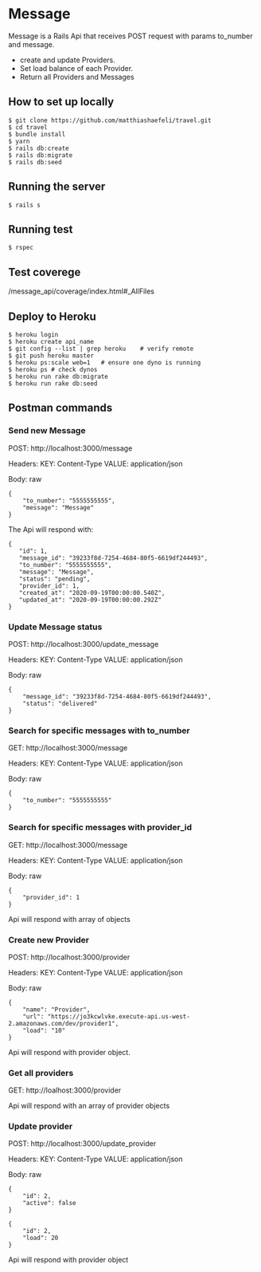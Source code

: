 # Message

Message is a Rails Api that receives POST request with params to_number and message.

- create and update Providers.
- Set load balance of each Provider.
- Return all Providers and Messages


## How to set up locally

```
$ git clone https://github.com/matthiashaefeli/travel.git
$ cd travel
$ bundle install
$ yarn
$ rails db:create
$ rails db:migrate
$ rails db:seed
```
 ## Running the server

 ```
 $ rails s
 ```
 
 ## Running test
 
 ```
 $ rspec
 ```
 
 ## Test coverege
 
 /message_api/coverage/index.html#_AllFiles

 ## Deploy to Heroku

```
$ heroku login
$ heroku create api_name
$ git config --list | grep heroku    # verify remote
$ git push heroku master
$ heroku ps:scale web=1   # ensure one dyno is running
$ heroku ps # check dynos
$ heroku run rake db:migrate
$ heroku run rake db:seed
```

## Postman commands

### Send new Message

POST: http://localhost:3000/message

Headers: KEY: Content-Type VALUE: application/json

Body: raw

```
{
    "to_number": "5555555555",
    "message": "Message"
}
```
 The Api will respond with:

 ```
 {
    "id": 1,
    "message_id": "39233f8d-7254-4684-80f5-6619df244493",
    "to_number": "5555555555",
    "message": "Message",
    "status": "pending",
    "provider_id": 1,
    "created_at": "2020-09-19T00:00:00.540Z",
    "updated_at": "2020-09-19T00:00:00.292Z"
}
```

### Update Message status

POST: http://localhost:3000/update_message

Headers: KEY: Content-Type VALUE: application/json

Body: raw

```
{
    "message_id": "39233f8d-7254-4684-80f5-6619df244493",
    "status": "delivered"
}
```

### Search for specific messages with to_number

GET: http://localhost:3000/message

Headers: KEY: Content-Type VALUE: application/json

Body: raw

```
{
    "to_number": "5555555555"
}
```

### Search for specific messages with provider_id

GET: http://localhost:3000/message

Headers: KEY: Content-Type VALUE: application/json

Body: raw

```
{
    "provider_id": 1
}
```

Api will respond with array of objects


### Create new Provider

POST: http://localhost:3000/provider

Headers: KEY: Content-Type VALUE: application/json

Body: raw

```
{
    "name": "Provider",
    "url": "https://jo3kcwlvke.execute-api.us-west-2.amazonaws.com/dev/provider1",
    "load": "10"
}
```

Api will respond with provider object.

### Get all providers

GET: http://loalhost:3000/provider

Api will respond with an array of provider objects

### Update provider

POST: http://localhost:3000/update_provider

Headers: KEY: Content-Type VALUE: application/json

Body: raw

```
{
    "id": 2,
    "active": false
}
```

```
{
    "id": 2,
    "load": 20
}
```

Api will respond with provider object


